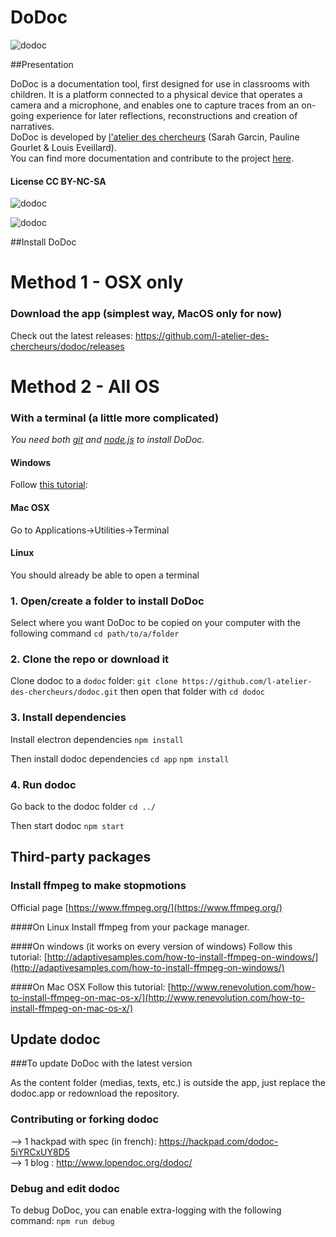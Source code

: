 DoDoc
==========
![dodoc](http://www.lopendoc.org/dodoc/wp-content/uploads/sites/23/2016/05/Capture-d%E2%80%99e%CC%81cran-2016-05-05-a%CC%80-18.29.52.png)

##Presentation

DoDoc is a documentation tool, first designed for use in classrooms with children. It is a platform connected to a physical device that operates a camera and a microphone, and enables one to capture traces from an on-going experience for later reflections, reconstructions and creation of narratives.<br> 
DoDoc is developed by [l'atelier des chercheurs](http://latelier-des-chercheurs.fr/) (Sarah Garcin, Pauline Gourlet & Louis Eveillard).<br>
You can find more documentation and contribute to the project [here](http://www.lopendoc.org/dodoc/).<br>
#### License CC BY-NC-SA <br>


![dodoc](http://www.lopendoc.org/dodoc/wp-content/uploads/sites/23/2016/05/Capture-d%E2%80%99e%CC%81cran-2016-05-05-a%CC%80-18.13.31.png)

![dodoc](http://www.lopendoc.org/dodoc/wp-content/uploads/sites/23/2016/05/Capture-d%E2%80%99e%CC%81cran-2016-05-05-a%CC%80-18.13.44.png) 


##Install DoDoc

# Method 1 - OSX only
### Download the app (simplest way, MacOS only for now)

Check out the latest releases: https://github.com/l-atelier-des-chercheurs/dodoc/releases

# Method 2 - All OS
### With a terminal (a little more complicated)

_You need both [git](https://git-scm.com/downloads) and [node.js](https://nodejs.org/) to install DoDoc._

#### Windows
Follow [this tutorial](http://wikistrea.fr/Comment_ouvrir_la_console_de_commande_Windows_en_mode_administrateur_%3F): 
#### Mac OSX
Go to Applications->Utilities->Terminal
#### Linux
You should already be able to open a terminal

### 1. Open/create a folder to install DoDoc
Select where you want DoDoc to be copied on your computer with the following command
```cd path/to/a/folder``` 

### 2. Clone the repo or download it
Clone dodoc to a `dodoc` folder:
```git clone https://github.com/l-atelier-des-chercheurs/dodoc.git```
then open that folder with ```cd dodoc```

### 3. Install dependencies

Install electron dependencies
```npm install```  

Then install dodoc dependencies
```cd app```
```npm install```

### 4. Run dodoc

Go back to the dodoc folder
```cd ../```

Then start dodoc
```npm start```



## Third-party packages

### Install ffmpeg to make stopmotions
Official page [https://www.ffmpeg.org/](https://www.ffmpeg.org/)

####On Linux
Install ffmpeg from your package manager.

####On windows (it works on every version of windows)
Follow this tutorial: [http://adaptivesamples.com/how-to-install-ffmpeg-on-windows/](http://adaptivesamples.com/how-to-install-ffmpeg-on-windows/)

####On Mac OSX
Follow this tutorial: [http://www.renevolution.com/how-to-install-ffmpeg-on-mac-os-x/](http://www.renevolution.com/how-to-install-ffmpeg-on-mac-os-x/)


## Update dodoc

###To update DoDoc with the latest version  

As the content folder (medias, texts, etc.) is outside the app, just replace the dodoc.app or redownload the repository. 

### Contributing or forking dodoc
-->  1 hackpad with spec (in french): https://hackpad.com/dodoc-5iYRCxUY8D5 <br>
-->  1 blog : http://www.lopendoc.org/dodoc/

### Debug and edit dodoc
To debug DoDoc, you can enable extra-logging with the following command:
```npm run debug```
